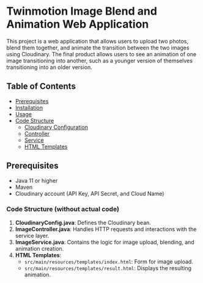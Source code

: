 # Twinmotion Image Blend and Animation Web Application

This project is a web application that allows users to upload two photos, blend them together, and animate the transition between the two images using Cloudinary. The final product allows users to see an animation of one image transitioning into another, such as a younger version of themselves transitioning into an older version.

## Table of Contents

- [Prerequisites](#prerequisites)
- [Installation](#installation)
- [Usage](#usage)
- [Code Structure](#code-structure)
  - [Cloudinary Configuration](#cloudinary-configuration)
  - [Controller](#controller)
  - [Service](#service)
  - [HTML Templates](#html-templates)

## Prerequisites

- Java 11 or higher
- Maven
- Cloudinary account (API Key, API Secret, and Cloud Name)


### Code Structure (without actual code)
1. **CloudinaryConfig.java**: Defines the Cloudinary bean.
2. **ImageController.java**: Handles HTTP requests and interactions with the service layer.
3. **ImageService.java**: Contains the logic for image upload, blending, and animation creation.
4. **HTML Templates**: 
   - `src/main/resources/templates/index.html`: Form for image upload.
   - `src/main/resources/templates/result.html`: Displays the resulting animation.

